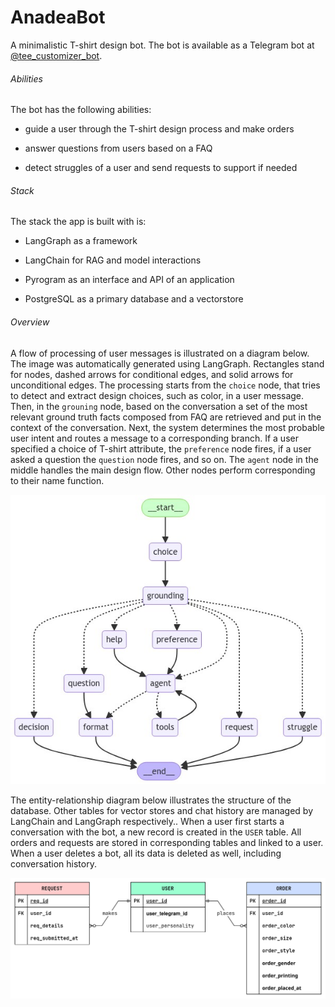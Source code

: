 # AnadeaBot

A minimalistic T-shirt design bot. The bot is available as a Telegram bot at [@tee_customizer_bot](https://t.me/tee_customizer_bot).

###### Abilities

The bot has the following abilities:

- guide a user through the T-shirt design process and make orders

- answer questions from users based on a FAQ

- detect struggles of a user and send requests to support if needed

###### Stack

The stack the app is built with is:

- LangGraph as a framework

- LangChain for RAG and model interactions

- Pyrogram as an interface and API of an application

- PostgreSQL as a primary database and a vectorstore

###### Overview

A flow of processing of user messages is illustrated on a diagram below. The image was automatically generated using LangGraph. Rectangles stand for nodes, dashed arrows for conditional edges, and solid arrows for unconditional edges. The processing starts from the `choice` node, that tries to detect and extract design choices, such as color, in a user message. Then, in the `grouning` node, based on the conversation a set of the most relevant ground truth facts composed from FAQ are retrieved and put in the context of the conversation. Next, the system determines the most probable user intent and routes a message to a corresponding branch. If a user specified a choice of T-shirt attribute, the `preference` node fires, if a user asked a question the  `question` node fires, and so on. The `agent` node in the middle handles the main design flow. Other nodes perform corresponding to their name function.

<img src="./docs/graph.png" alt="Graph" data-align="center">

The entity-relationship diagram below illustrates the structure of the database. Other tables for vector stores and chat history are managed by LangChain and LangGraph respectively.. When a user first starts a conversation with the bot, a new record is created in the `USER` table. All orders and requests are stored in corresponding tables and linked to a user. When a user deletes a bot, all its data is deleted as well, including conversation history.

<img src="./docs/database.svg" alt="Database" data-align="center">

 
